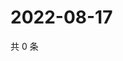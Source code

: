 # 2022-08-17

共 0 条

<!-- BEGIN WEIBO -->
<!-- 最后更新时间 Wed Aug 17 2022 11:58:02 GMT+0800 (China Standard Time) -->

<!-- END WEIBO -->
